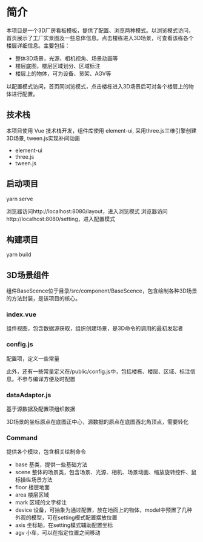 # 简介
本项目是一个3D厂房看板模板，提供了配置、浏览两种模式。以浏览模式访问，首页展示了工厂实景图及一些总体信息。点击楼栋进入3D场景，可查看该栋各个楼层详细信息。主要包括：
- 整体3D场景，光源、相机视角、场景动画等
- 楼层底图，楼层区域划分、区域标注
- 楼层上的物体，可为设备、货架、AGV等

以配置模式访问，首页同浏览模式，点击楼栋进入3D场景后可对各个楼层上的物体进行配置。



## 技术栈

本项目使用 Vue 技术栈开发，组件库使用 element-ui, 采用three.js三维引擎创建3D场景, tween.js实现补间动画

- element-ui
- three.js
- tween.js



## 启动项目

yarn serve

浏览器访问http://localhost:8080/layout，进入浏览模式
浏览器访问http://localhost:8080/setting，进入配置模式



## 构建项目

yarn build



## 3D场景组件

组件BaseScence位于目录/src/component/BaseScence，包含绘制各种3D场景的方法封装，是该项目的核心。



### index.vue

组件视图，包含数据源获取，组织创建场景，是3D命令的调用的最初发起者



### config.js

配置项，定义一些常量

此外，还有一些常量定义在/public/config.js中，包括楼栋、楼层、区域、标注信息。不参与编译方便及时配置



### dataAdaptor.js

基于源数据及配置项组织数据

3D场景的坐标原点在底图正中心，源数据的原点在底图西北角顶点，需要转化



### Command

提供各个模块，包含相关绘制命令

- base 基类，提供一些基础方法
- scene 整体的场景类，包含场景、光源、相机、场景动画、缩放旋转控件、鼠标操纵场景方法
- floor 楼层地面
- area 楼层区域
- mark 区域的文字标注
- device 设备，可抽象为通过配置，放在地面上的物体，model中预置了几种外观的模型，可在setting模式配置摆放位置
- axis 坐标轴，在setting模式辅助配置坐标
- agv 小车，可以在指定位置之间移动


